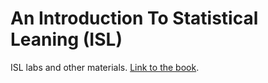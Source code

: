 # An Introduction To Statistical Leaning (ISL)
ISL labs and other materials. [Link to the book](https://www.statlearning.com/resources-python).

